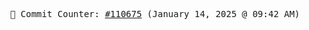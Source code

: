 <p align="center">
    <samp>
        📮 Commit Counter: <a href="https://github.com/Javascript-void0/Javascript-void0/commits/main">#110675</a> (January 14, 2025 @ 09:42 AM)
    </samp>
</p>
